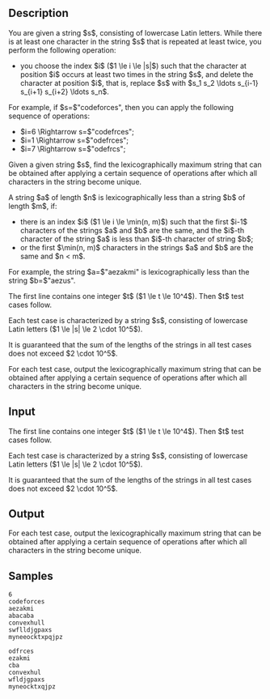 ## Description

<div><p>You are given a string $s$, consisting of lowercase Latin letters. While there is at least one character in the string $s$ that is <span class="tex-font-style-bf">repeated at least twice</span>, you perform the following operation: </p><ul> <li> you choose the index $i$ ($1 \le i \le |s|$) such that the character at position $i$ occurs <span class="tex-font-style-bf">at least two</span> times in the string $s$, and delete the character at position $i$, that is, replace $s$ with $s_1 s_2 \ldots s_{i-1} s_{i+1} s_{i+2} \ldots s_n$. </li></ul><p>For example, if $s=$<span class="tex-font-style-tt">"codeforces"</span>, then you can apply the following sequence of operations: </p><ul> <li> $i=6 \Rightarrow s=$<span class="tex-font-style-tt">"codefrces"</span>; </li><li> $i=1 \Rightarrow s=$<span class="tex-font-style-tt">"odefrces"</span>; </li><li> $i=7 \Rightarrow s=$<span class="tex-font-style-tt">"odefrcs"</span>; </li></ul><p>Given a given string $s$, find the lexicographically maximum string that can be obtained after applying a certain sequence of operations after which all characters in the string <span class="tex-font-style-bf">become unique</span>.</p><p>A string $a$ of length $n$ is lexicographically less than a string $b$ of length $m$, if: </p><ul> <li> there is an index $i$ ($1 \le i \le \min(n, m)$) such that the first $i-1$ characters of the strings $a$ and $b$ are the same, and the $i$-th character of the string $a$ is less than $i$-th character of string $b$; </li><li> <span class="tex-font-style-bf">or</span> the first $\min(n, m)$ characters in the strings $a$ and $b$ are the same and $n &lt; m$. </li></ul><p>For example, the string $a=$<span class="tex-font-style-tt">"aezakmi"</span> is lexicographically less than the string $b=$<span class="tex-font-style-tt">"aezus"</span>.</p></div><div class="input-specification"><p>The first line contains one integer $t$ ($1 \le t \le 10^4$). Then $t$ test cases follow.</p><p>Each test case is characterized by a string $s$, consisting of lowercase Latin letters ($1 \le |s| \le 2 \cdot 10^5$).</p><p>It is guaranteed that the sum of the lengths of the strings in all test cases does not exceed $2 \cdot 10^5$.</p></div><div class="output-specification"><p>For each test case, output the lexicographically maximum string that can be obtained after applying a certain sequence of operations after which all characters in the string <span class="tex-font-style-bf">become unique</span>.</p></div>

## Input

<p>The first line contains one integer $t$ ($1 \le t \le 10^4$). Then $t$ test cases follow.</p><p>Each test case is characterized by a string $s$, consisting of lowercase Latin letters ($1 \le |s| \le 2 \cdot 10^5$).</p><p>It is guaranteed that the sum of the lengths of the strings in all test cases does not exceed $2 \cdot 10^5$.</p>

## Output

<p>For each test case, output the lexicographically maximum string that can be obtained after applying a certain sequence of operations after which all characters in the string <span class="tex-font-style-bf">become unique</span>.</p>

## Samples

```input1
6
codeforces
aezakmi
abacaba
convexhull
swflldjgpaxs
myneeocktxpqjpz
```

```output1
odfrces
ezakmi
cba
convexhul
wfldjgpaxs
myneocktxqjpz
```



